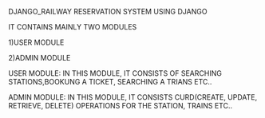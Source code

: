DJANGO_RAILWAY RESERVATION SYSTEM USING DJANGO

IT CONTAINS MAINLY TWO MODULES

1)USER MODULE

2)ADMIN MODULE

USER MODULE:
IN THIS MODULE, IT CONSISTS OF SEARCHING STATIONS,BOOKUNG A TICKET, SEARCHING A TRIANS ETC..

ADMIN MODULE:
IN THIS MODULE, IT CONSISTS CURD(CREATE, UPDATE, RETRIEVE, DELETE) OPERATIONS FOR THE STATION, TRAINS ETC..
